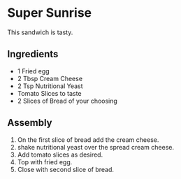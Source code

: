 # Super Sunrise

This sandwich is tasty.

## Ingredients
- 1 Fried egg
- 2 Tbsp Cream Cheese
- 2 Tsp Nutritional Yeast
- Tomato Slices to taste
- 2 Slices of Bread of your choosing

## Assembly
1. On the first slice of bread add the cream cheese.
2. shake nutritional yeast over the spread cream cheese.
3. Add tomato slices as desired.
4. Top with fried egg.
5. Close with second slice of bread.
